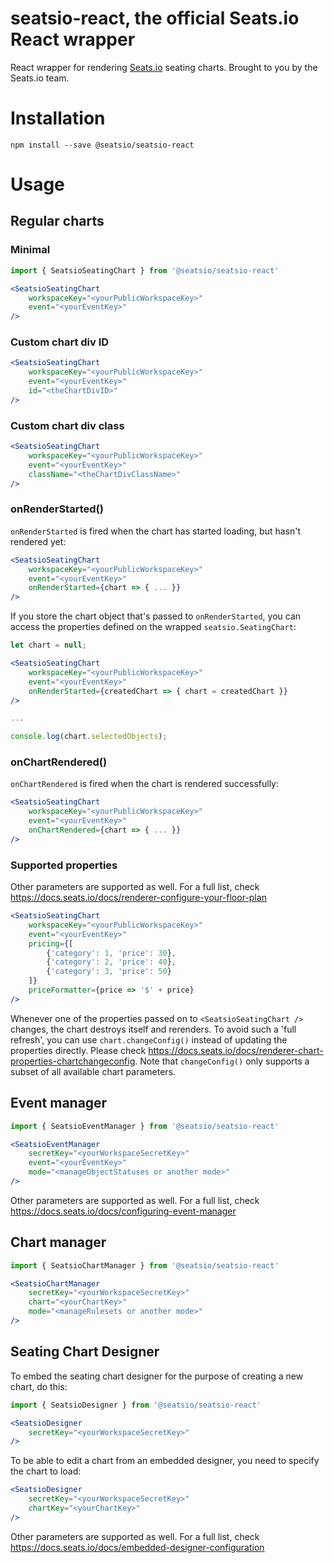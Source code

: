 # seatsio-react, the official Seats.io React wrapper

React wrapper for rendering [Seats.io](https://www.seats.io) seating charts. Brought to you by the Seats.io team.

# Installation

```
npm install --save @seatsio/seatsio-react
```

# Usage

## Regular charts

### Minimal

```jsx
import { SeatsioSeatingChart } from '@seatsio/seatsio-react'

<SeatsioSeatingChart
    workspaceKey="<yourPublicWorkspaceKey>"
    event="<yourEventKey>"
/>
```

### Custom chart div ID

```jsx
<SeatsioSeatingChart
    workspaceKey="<yourPublicWorkspaceKey>"
    event="<yourEventKey>"
    id="<theChartDivID>"
/>
```

### Custom chart div class

```jsx
<SeatsioSeatingChart
    workspaceKey="<yourPublicWorkspaceKey>"
    event="<yourEventKey>"
    className="<theChartDivClassName>"
/>
```

### onRenderStarted()

`onRenderStarted` is fired when the chart has started loading, but hasn't rendered yet:

```jsx
<SeatsioSeatingChart
    workspaceKey="<yourPublicWorkspaceKey>"
    event="<yourEventKey>"
    onRenderStarted={chart => { ... }}
/>
```

If you store the chart object that's passed to `onRenderStarted`, you can access the properties defined on the  wrapped `seatsio.SeatingChart`:

```jsx
let chart = null;

<SeatsioSeatingChart
    workspaceKey="<yourPublicWorkspaceKey>"
    event="<yourEventKey>"
    onRenderStarted={createdChart => { chart = createdChart }}
/>

...

console.log(chart.selectedObjects);
```

### onChartRendered()

`onChartRendered` is fired when the chart is rendered successfully:

```jsx
<SeatsioSeatingChart
    workspaceKey="<yourPublicWorkspaceKey>"
    event="<yourEventKey>"
    onChartRendered={chart => { ... }}
/>
```

### Supported properties

Other parameters are supported as well. For a full list, check https://docs.seats.io/docs/renderer-configure-your-floor-plan

```jsx
<SeatsioSeatingChart
    workspaceKey="<yourPublicWorkspaceKey>"
    event="<yourEventKey>"
    pricing={[
        {'category': 1, 'price': 30},
        {'category': 2, 'price': 40},
        {'category': 3, 'price': 50}
    ]}
    priceFormatter={price => '$' + price}
/>
```

Whenever one of the properties passed on to `<SeatsioSeatingChart />` changes, the chart destroys itself and rerenders. To avoid such a 'full refresh', you can use `chart.changeConfig()` instead of updating the properties directly. Please check https://docs.seats.io/docs/renderer-chart-properties-chartchangeconfig. Note that `changeConfig()` only supports a subset of all available chart parameters.

## Event manager

```jsx
import { SeatsioEventManager } from '@seatsio/seatsio-react'

<SeatsioEventManager
    secretKey="<yourWorkspaceSecretKey>"
    event="<yourEventKey>"
    mode="<manageObjectStatuses or another mode>"
/>
```

Other parameters are supported as well. For a full list, check https://docs.seats.io/docs/configuring-event-manager

## Chart manager

```jsx
import { SeatsioChartManager } from '@seatsio/seatsio-react'

<SeatsioChartManager
    secretKey="<yourWorkspaceSecretKey>"
    chart="<yourChartKey>"
    mode="<manageRulesets or another mode>"
/>
```



## Seating Chart Designer

To embed the seating chart designer for the purpose of creating a new chart, do this:

```jsx
import { SeatsioDesigner } from '@seatsio/seatsio-react'

<SeatsioDesigner
    secretKey="<yourWorkspaceSecretKey>"    
/>
```

To be able to edit a chart from an embedded designer, you need to specify the chart to load:
 
```jsx
<SeatsioDesigner
    secretKey="<yourWorkspaceSecretKey>"    
    chartKey="<yourChartKey>"    
/>
```
    

Other parameters are supported as well. For a full list, check https://docs.seats.io/docs/embedded-designer-configuration
